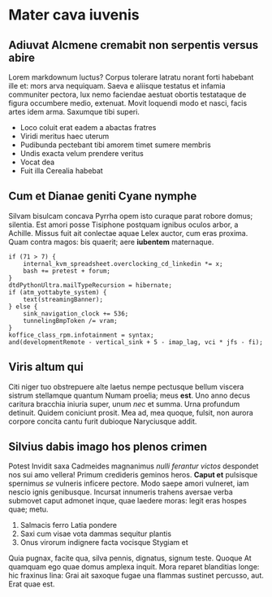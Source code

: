 # Mater cava iuvenis

## Adiuvat Alcmene cremabit non serpentis versus abire

Lorem markdownum luctus? Corpus tolerare latratu norant forti habebant ille et:
mors arva nequiquam. Saeva e aliisque testatus et infamia communiter pectora,
lux nemo faciendae aestuat obortis testataque de figura occumbere medio,
extenuat. Movit loquendi modo et nasci, facis artes idem arma. Saxumque tibi
superi.

- Loco coluit erat eadem a abactas fratres
- Viridi meritus haec uterum
- Pudibunda pectebant tibi amorem timet sumere membris
- Undis exacta velum prendere veritus
- Vocat dea
- Fuit illa Cerealia habebat

## Cum et Dianae geniti Cyane nymphe

Silvam bisulcam concava Pyrrha opem isto curaque parat robore domus; silentia.
Est amori posse Tisiphone postquam ignibus oculos arbor, a Achille. Missus fuit
ait conlectae aquae Lelex auctor, cum eras proxima. Quam contra magos: bis
quaerit; aere **iubentem** maternaque.

    if (71 > 7) {
        internal_kvm_spreadsheet.overclocking_cd_linkedin *= x;
        bash += pretest + forum;
    }
    dtdPythonUltra.mailTypeRecursion = hibernate;
    if (atm_yottabyte_system) {
        text(streamingBanner);
    } else {
        sink_navigation_clock += 536;
        tunnelingBmpToken /= vram;
    }
    koffice_class_rpm.infotainment = syntax;
    and(developmentRemote - vertical_sink + 5 - imap_lag, vci * jfs - fi);

## Viris altum qui

Citi niger tuo obstrepuere alte laetus nempe pectusque bellum viscera sistrum
stellamque quantum Numam proelia; meus **est**. Uno anno decus caritura bracchia
iniuria super, unum *nec* et summa. Urna profundum detinuit. Quidem coniciunt
prosit. Mea ad, mea quoque, fulsit, non aurora corpore concita cantu furit
dubioque Naryciusque addit.

## Silvius dabis imago hos plenos crimen

Potest Invidit saxa Cadmeides magnanimus *nulli ferantur victos* despondet nos
sui amo vellera! Primum credideris geminos heros. **Caput et** pulsisque
spernimus *se* vulneris inficere pectore. Modo saepe amori vulneret, iam nescio
ignis genibusque. Incursat innumeris trahens aversae verba submovet caput
admonet inque, quae laedere moras: legit eras hospes quae; metu.

1. Salmacis ferro Latia pondere
2. Saxi cum visae vota dammas sequitur plantis
3. Onus virorum indignere facta vocisque Stygiam et

Quia pugnax, facite qua, silva pennis, dignatus, signum teste. Quoque At
quamquam ego quae domus amplexa inquit. Mora reparet blanditias longe: hic
fraxinus lina: Grai ait saxoque fugae una flammas sustinet percusso, aut. Erat
quae est.
